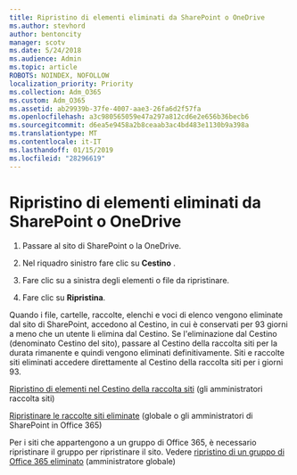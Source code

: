 ```yaml
---
title: Ripristino di elementi eliminati da SharePoint o OneDrive
ms.author: stevhord
author: bentoncity
manager: scotv
ms.date: 5/24/2018
ms.audience: Admin
ms.topic: article
ROBOTS: NOINDEX, NOFOLLOW
localization_priority: Priority
ms.collection: Adm_O365
ms.custom: Adm_O365
ms.assetid: ab29939b-37fe-4007-aae3-26fa6d2f57fa
ms.openlocfilehash: a3c980565059e47a297a812cd6e2e656b36becb6
ms.sourcegitcommit: d6ea5e9458a2b8ceaab3ac4bd483e1130b9a398a
ms.translationtype: MT
ms.contentlocale: it-IT
ms.lasthandoff: 01/15/2019
ms.locfileid: "28296619"
---
```

# <a name="restore-deleted-items-from-sharepoint-or-onedrive"></a>Ripristino di elementi eliminati da SharePoint o OneDrive

1. Passare al sito di SharePoint o la OneDrive.
    
2. Nel riquadro sinistro fare clic su **Cestino** . 
    
3. Fare clic su a sinistra degli elementi o file da ripristinare.
    
4. Fare clic su **Ripristina**. 
    
Quando i file, cartelle, raccolte, elenchi e voci di elenco vengono eliminate dal sito di SharePoint, accedono al Cestino, in cui è conservati per 93 giorni a meno che un utente li elimina dal Cestino. Se l'eliminazione dal Cestino (denominato Cestino del sito), passare al Cestino della raccolta siti per la durata rimanente e quindi vengono eliminati definitivamente. Siti e raccolte siti eliminati accedere direttamente al Cestino della raccolta siti per i giorni 93.
  
[Ripristino di elementi nel Cestino della raccolta siti](https://go.microsoft.com/fwlink/?linkid=867800) (gli amministratori raccolta siti) 
  
[Ripristinare le raccolte siti eliminate](https://go.microsoft.com/fwlink/?linkid=867660) (globale o gli amministratori di SharePoint in Office 365) 
  
Per i siti che appartengono a un gruppo di Office 365, è necessario ripristinare il gruppo per ripristinare il sito. Vedere [ripristino di un gruppo di Office 365 eliminato](https://go.microsoft.com/fwlink/?linkid=867802) (amministratore globale) 
  


